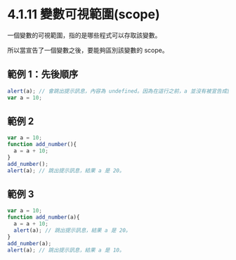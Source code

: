 # 4.1.11 變數可視範圍\(scope\)

一個變數的可視範圍，指的是哪些程式可以存取該變數。

所以當宣告了一個變數之後，要能夠區別該變數的 scope。

## 範例 1：先後順序

```js
alert(a); // 會跳出提示訊息，內容為 undefined。因為在這行之前，a 並沒有被宣告成變數過。
var a = 10;
```

## 範例 2

```js
var a = 10;
function add_number(){
  a = a + 10;
}
add_number();
alert(a); // 跳出提示訊息，結果 a 是 20。
```

## 範例 3

```js
var a = 10;
function add_number(a){
  a = a + 10;
  alert(a); // 跳出提示訊息，結果 a 是 20。
}
add_number(a);
alert(a); // 跳出提示訊息，結果 a 是 10。
```



